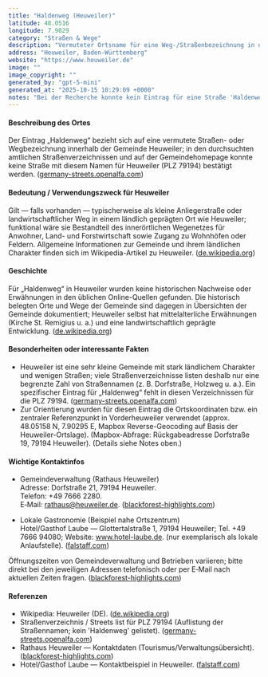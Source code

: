 ```yaml
---
title: "Haldenweg (Heuweiler)"
latitude: 48.0516
longitude: 7.9029
category: "Straßen & Wege"
description: "Vermuteter Ortsname für eine Weg-/Straßenbezeichnung in der Gemeinde Heuweiler; in offiziellen Quellen nicht als eigenständige Straße nachweisbar."
address: "Heuweiler, Baden-Württemberg"
website: "https://www.heuweiler.de"
image: ""
image_copyright: ""
generated_by: "gpt-5-mini"
generated_at: "2025-10-15 10:29:09 +0000"
notes: "Bei der Recherche konnte kein Eintrag für eine Straße 'Haldenweg' in Heuweiler (PLZ 79194) in offiziellen Straßenverzeichnissen und auf der Gemeindeseite gefunden werden. Als Referenz-Koordinaten wurden die Ortskoordinaten / ein Punkt in Vorderheuweiler (Dorfstraße 19 / Umgebung) verwendet und mit Mapbox Reverse-Geocoding geprüft (Ergebnis: Dorfstraße 19 — 48.05158, 7.90295). Wenn Sie eine konkrete Hausnummer oder eine andere Quelle für 'Haldenweg' in Heuweiler haben, kann ich die Suche verfeinern und exakte Koordinaten ergänzen."
---
```


#### Beschreibung des Ortes
Der Eintrag „Haldenweg“ bezieht sich auf eine vermutete Straßen- oder Wegbezeichnung innerhalb der Gemeinde Heuweiler; in den durchsuchten amtlichen Straßenverzeichnissen und auf der Gemeindehomepage konnte keine Straße mit diesem Namen für Heuweiler (PLZ 79194) bestätigt werden. ([germany-streets.openalfa.com](https://germany-streets.openalfa.com/postcodes/plz-79194-gundelfingen-heuweiler?utm_source=openai))

#### Bedeutung / Verwendungszweck für Heuweiler
Gilt — falls vorhanden — typischerweise als kleine Anliegerstraße oder landwirtschaftlicher Weg in einem ländlich geprägten Ort wie Heuweiler; funktional wäre sie Bestandteil des innerörtlichen Wegenetzes für Anwohner, Land- und Forstwirtschaft sowie Zugang zu Wohnhöfen oder Feldern. Allgemeine Informationen zur Gemeinde und ihrem ländlichen Charakter finden sich im Wikipedia-Artikel zu Heuweiler. ([de.wikipedia.org](https://de.wikipedia.org/wiki/Heuweiler?utm_source=openai))

#### Geschichte
Für „Haldenweg“ in Heuweiler wurden keine historischen Nachweise oder Erwähnungen in den üblichen Online-Quellen gefunden. Die historisch belegten Orte und Wege der Gemeinde sind dagegen in Übersichten der Gemeinde dokumentiert; Heuweiler selbst hat mittelalterliche Erwähnungen (Kirche St. Remigius u. a.) und eine landwirtschaftlich geprägte Entwicklung. ([de.wikipedia.org](https://de.wikipedia.org/wiki/Heuweiler?utm_source=openai))

#### Besonderheiten oder interessante Fakten
- Heuweiler ist eine sehr kleine Gemeinde mit stark ländlichem Charakter und wenigen Straßen; viele Straßenverzeichnisse listen deshalb nur eine begrenzte Zahl von Straßennamen (z. B. Dorfstraße, Holzweg u. a.). Ein spezifischer Eintrag für „Haldenweg“ fehlt in diesen Verzeichnissen für die PLZ 79194. ([germany-streets.openalfa.com](https://germany-streets.openalfa.com/postcodes/plz-79194-gundelfingen-heuweiler?utm_source=openai))  
- Zur Orientierung wurden für diesen Eintrag die Ortskoordinaten bzw. ein zentraler Referenzpunkt in Vorderheuweiler verwendet (approx. 48.05158 N, 7.90295 E, Mapbox Reverse-Geocoding auf Basis der Heuweiler-Ortslage). (Mapbox-Abfrage: Rückgabeadresse Dorfstraße 19, 79194 Heuweiler). (Details siehe Notes oben.)

#### Wichtige Kontaktinfos
- Gemeindeverwaltung (Rathaus Heuweiler)  
  Adresse: Dorfstraße 21, 79194 Heuweiler.  
  Telefon: +49 7666 2280.  
  E‑Mail: rathaus@heuweiler.de. ([blackforest-highlights.com](https://www.blackforest-highlights.com/poi/detail/rathaus-heuweiler-d76d7fc194?utm_source=openai))

- Lokale Gastronomie (Beispiel nahe Ortszentrum)  
  Hotel/Gasthof Laube — Glottertalstraße 1, 79194 Heuweiler; Tel. +49 7666 94080; Website: www.hotel-laube.de. (nur exemplarisch als lokale Anlaufstelle). ([falstaff.com](https://www.falstaff.com/en/restaurants/laube-heuweiler?utm_source=openai))

Öffnungszeiten von Gemeindeverwaltung und Betrieben variieren; bitte direkt bei den jeweiligen Adressen telefonisch oder per E‑Mail nach aktuellen Zeiten fragen. ([blackforest-highlights.com](https://www.blackforest-highlights.com/poi/detail/rathaus-heuweiler-d76d7fc194?utm_source=openai))

#### Referenzen
- Wikipedia: Heuweiler (DE). ([de.wikipedia.org](https://de.wikipedia.org/wiki/Heuweiler?utm_source=openai))  
- Straßenverzeichnis / Streets list für PLZ 79194 (Auflistung der Straßennamen; kein 'Haldenweg' gelistet). ([germany-streets.openalfa.com](https://germany-streets.openalfa.com/postcodes/plz-79194-gundelfingen-heuweiler?utm_source=openai))  
- Rathaus Heuweiler — Kontaktdaten (Tourismus/Verwaltungsübersicht). ([blackforest-highlights.com](https://www.blackforest-highlights.com/poi/detail/rathaus-heuweiler-d76d7fc194?utm_source=openai))  
- Hotel/Gasthof Laube — Kontaktbeispiel in Heuweiler. ([falstaff.com](https://www.falstaff.com/en/restaurants/laube-heuweiler?utm_source=openai))